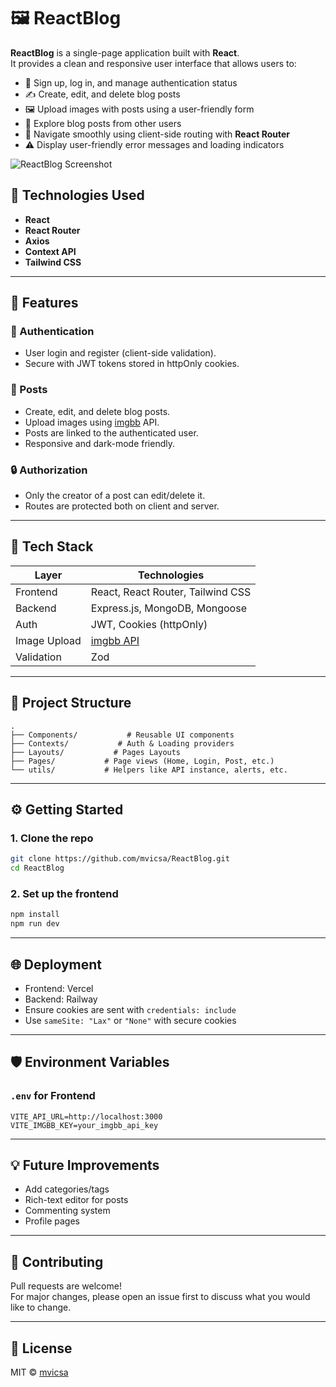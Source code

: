 # 🖼️ ReactBlog

**ReactBlog** is a single-page application built with **React**.  
It provides a clean and responsive user interface that allows users to:

- 🔐 Sign up, log in, and manage authentication status
- ✍️ Create, edit, and delete blog posts
- 🖼️ Upload images with posts using a user-friendly form
- 🔎 Explore blog posts from other users
- 🔄 Navigate smoothly using client-side routing with **React Router**
- ⚠️ Display user-friendly error messages and loading indicators

![ReactBlog Screenshot](https://i.ibb.co/ZR1Wj5ZS/screencapture-react-blog-seven-rho-vercel-app-2025-06-12-19-21-43.png)


## 📁 Technologies Used

- **React**
- **React Router**
- **Axios**
- **Context API**
- **Tailwind CSS**

---

## 🚀 Features

### 👥 Authentication
- User login and register (client-side validation).
- Secure with JWT tokens stored in httpOnly cookies.

### 📝 Posts
- Create, edit, and delete blog posts.
- Upload images using [imgbb](https://imgbb.com/) API.
- Posts are linked to the authenticated user.
- Responsive and dark-mode friendly.

### 🔒 Authorization
- Only the creator of a post can edit/delete it.
- Routes are protected both on client and server.

---

## 🧱 Tech Stack

| Layer       | Technologies                          |
|-------------|----------------------------------------|
| Frontend    | React, React Router, Tailwind CSS      |
| Backend     | Express.js, MongoDB, Mongoose          |
| Auth        | JWT, Cookies (httpOnly)                |
| Image Upload| [imgbb API](https://api.imgbb.com/)    |
| Validation  | Zod                                    |

---

## 📂 Project Structure

```
.
├── Components/           # Reusable UI components
├── Contexts/           # Auth & Loading providers
├── Layouts/           # Pages Layouts
├── Pages/           # Page views (Home, Login, Post, etc.)
└── utils/           # Helpers like API instance, alerts, etc.
```

---

## ⚙️ Getting Started

### 1. Clone the repo
```bash
git clone https://github.com/mvicsa/ReactBlog.git
cd ReactBlog
```

### 2. Set up the frontend

```bash
npm install
npm run dev
```

---

## 🌐 Deployment
- Frontend: Vercel
- Backend: Railway
- Ensure cookies are sent with `credentials: include`
- Use `sameSite: "Lax"` or `"None"` with secure cookies

---

## 🛡️ Environment Variables

### `.env` for Frontend

```env
VITE_API_URL=http://localhost:3000
VITE_IMGBB_KEY=your_imgbb_api_key
```

---

## 💡 Future Improvements

- Add categories/tags
- Rich-text editor for posts
- Commenting system
- Profile pages

---

## 🤝 Contributing

Pull requests are welcome!  
For major changes, please open an issue first to discuss what you would like to change.

---

## 📄 License

MIT © [mvicsa](https://github.com/mvicsa)